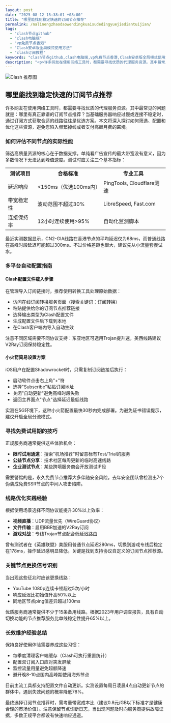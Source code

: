 ```yaml
---
layout: post
date: "2025-08-12 15:38:01 +08:00"
title: "哪里能找到稳定快速的订阅节点推荐"
permalink: /nalinengzhaodaowendingkuaisudedingyuejiediantuijian/
tags:
  - "clash节点github"
  - "clash电脑端"
  - "vp免费节点香港"
  - "Clash安卓版全局模式使用方法"
  - "clash订阅教程"
keywords: "clash节点github,clash电脑端,vp免费节点香港,Clash安卓版全局模式使用方法,clash订阅教程"
description: "<p>许多网友在使用网络工具时，都需要寻找优质的代理服务资源。其中最常见的问题就是：哪里有真正靠谱的订阅节点推荐？当基础服务器响应过慢或连接不稳定时，通过订阅方式获取合适的线路往往是优选方案。本文将深入探讨如何筛选、配置和优化这些资源，避免您陷入频繁掉线或者支付高额月费的窘境。</p>"
---
```


![Clash 推荐图](https://clashjd.github.io/assets/img/最新机场推荐.png)

## 哪里能找到稳定快速的订阅节点推荐

<p>许多网友在使用网络工具时，都需要寻找优质的代理服务资源。其中最常见的问题就是：哪里有真正靠谱的订阅节点推荐？当基础服务器响应过慢或连接不稳定时，通过订阅方式获取合适的线路往往是优选方案。本文将深入探讨如何筛选、配置和优化这些资源，避免您陷入频繁掉线或者支付高额月费的窘境。</p>
<h3>如何评估不同节点的实际性能</h3>
<p>筛选高质量资源的核心在于数据支撑。单纯看广告宣传的最大带宽没有意义，因为多数情况下无法达到峰值速度。测试时应关注三个基本指标：</p>
<table>
<tr>
<th>测试项目</th>
<th>合格标准</th>
<th>专业工具</th>
</tr>
<tr>
<td>延迟响应</td>
<td>&lt;150ms（优选100ms内）</td>
<td>PingTools, Cloudflare测速</td>
</tr>
<tr>
<td>带宽稳定性</td>
<td>波动范围不超过30%</td>
<td>LibreSpeed, Fast.com</td>
</tr>
<tr>
<td>连接保持率</td>
<td>12小时连续使用&gt;95%</td>
<td>自动化监测脚本</td>
</tr>
</table>
<p>最近实测数据显示，CN2-GIA线路在香港节点的平均延迟仅为68ms，而普通线路在高峰时段延迟可能超过300ms。不过价格差距也很大，建议先从小流量套餐试水。</p>
<h3>多平台自动配置指南</h3>
<h4>Clash配置文件载入步骤</h4>
<p>在管理导入订阅链接时，推荐使用转换工具处理原始数据：</p>
<ul>
<li>访问在线订阅转换服务页面（搜索关键词：订阅转换）</li>
<li>粘贴提供给你的订阅节点推荐链接</li>
<li>选择输出类型为Clash配置文件</li>
<li>生成配置文件后下载到本地</li>
<li>在Clash客户端内导入自动生效</li>
</ul>
<p>注意不同区域需要不同协议支持：东亚地区可选用Trojan提升速，美西线路建议V2Ray订阅保持稳定性。</p>
<h4>小火箭简易设置方案</h4>
<p>iOS用户在配置Shadowrocket时，只需复制订阅链接后执行：</p>
<ul>
<li>启动软件点击右上角"+"符</li>
<li>选择"Subscribe"粘贴订阅地址</li>
<li>关闭"自动更新"避免高峰时段失败</li>
<li>返回主界面点"节点"选择延迟最低线路</li>
</ul>
<p>实测在5G环境下，这种小火箭配置最快30秒内完成部署。为避免证书错误提示，建议开启全局分流模式。</p>
<h3>寻找免费试用期的技巧</h3>
<p>正规服务商通常提供这些体验机会：</p>
<ul>
<li><strong>限时试用通道</strong>：搜索"机场推荐"时留意标有Test/Trial的服务</li>
<li><strong>公益节点分享</strong>：技术社区每周更新的临时高速线路</li>
<li><strong>企业测试节点</strong>：某些跨境服务商会开放测试IP段</li>
</ul>
<p>需要警惕的是，永久免费节点推荐大多伴随安全风险。去年安全团队曾检测出7个伪装成免费SSR节点的中间人攻击陷阱。</p>
<h3>线路优化实践经验</h3>
<p>根据使用场景选择不同协议能提升30%以上效率：</p>
<ul>
<li><strong>视频直播</strong>：UDP流量优先（WireGuard协议）</li>
<li><strong>文件传输</strong>：启用BBR加速的V2Ray订阅</li>
<li><strong>游戏对战</strong>：专线Trojan节点配合低延迟路由</li>
</ul>
<p>曾有测试者在《英雄联盟》美服用普通节点延迟280ms，切换到游戏专线后稳定在178ms，操作延迟感明显降低。关键是找到支持协议自定义的订阅节点推荐源。</p>
<h3>关键节点更换信号识别</h3>
<p>当出现这些征兆时应该更换线路：</p>
<ul>
<li>YouTube 1080p连续卡顿超过5次/小时</li>
<li>响应延迟比初始值升高50%以上</li>
<li>同地区节点ping值差异超过100ms</li>
</ul>
<p>优质服务商通常提供不少于15条备用线路。根据2023年用户调查报告，具有自动切换功能的节点推荐服务比单线稳定性提升65%以上。</p>
<h3>长效维护经验总结</h3>
<p>保持良好使用体验需要养成这些习惯：</p>
<ul>
<li>每季度清理客户端缓存（Clash可执行重置统计）</li>
<li>配置双订阅入口应对突发屏蔽</li>
<li>监控流量用量避免超额降速</li>
<li>避开晚8-10点国内高峰期使用海外节点</li>
</ul>
<p>目前主流工具都支持配置文件自动更新。实测设置每周日凌晨4点自动更新节点的群体中，遇到失效问题的概率降低78%。</p>
<p>最终选择订阅节点推荐时，需考量带宽成本比（建议0.8元/GB以下标准才是健康合理的市场价值）。注意保留节点诊断日志，当出现问题及时向服务商提供故障证据，多数正规平台都设有快速响应通道。</p>